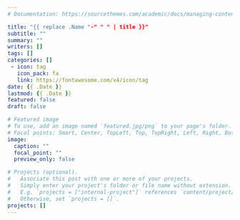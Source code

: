 ```yaml
---
# Documentation: https://sourcethemes.com/academic/docs/managing-content/

title: "{{ replace .Name "-" " " | title }}"
subtitle: ""
summary: ""
writers: []
tags: []
categories: []
 - icon: tag
   icon_pack: fa
   link: https://fontawesome.com/v4/icon/tag
date: {{ .Date }}
lastmod: {{ .Date }}
featured: false
draft: false

# Featured image
# To use, add an image named `featured.jpg/png` to your page's folder.
# Focal points: Smart, Center, TopLeft, Top, TopRight, Left, Right, BottomLeft, Bottom, BottomRight.
image:
  caption: ""
  focal_point: ""
  preview_only: false

# Projects (optional).
#   Associate this post with one or more of your projects.
#   Simply enter your project's folder or file name without extension.
#   E.g. `projects = ["internal-project"]` references `content/project/deep-learning/index.md`.
#   Otherwise, set `projects = []`.
projects: []
---
```

